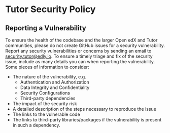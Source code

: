 # Tutor Security Policy


## Reporting a Vulnerability

To ensure the health of the codebase and the larger Open edX and Tutor communities, please do not create GitHub issues for a security vulnerability. Report any security vulnerabilities or concerns by sending an email to [security.tutor@edly.io](mailto:security.tutor@edly.io). To ensure a timely triage and fix of the security issue, include as many details you can when reporting the vulnerability. Some pieces of information to consider:

* The nature of the vulnerability, e.g.
  * Authentication and Authorization
  * Data Integrity and Confidentiality
  * Security Configurations
  * Third-party dependencies
* The impact of the security risk
* A detailed description of the steps necessary to reproduce the issue
* The links to the vulnerable code
* The links to third-party libraries/packages if the vulnerability is present in such a dependency.
